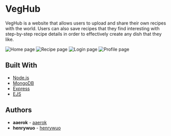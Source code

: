 # VegHub

VegHub is a website that allows users to upload and share their own recipes with the world. Users can also save recipes that they find interesting with step-by-step recipe details in order to effectively create
any dish that they like.

![Home page](http://oi67.tinypic.com/2hojjiw.jpg)
![Recipe page](http://oi68.tinypic.com/mmwem8.jpg)
![Login page](http://oi63.tinypic.com/2zs4m4h.jpg)
![Profile page](http://oi64.tinypic.com/2n1uurs.jpg)


## Built With

* [Node.js](https://nodejs.org/en/) 
* [MongoDB](https://www.mongodb.com/) 
* [Express](https://expressjs.com/)
* [EJS](https://ejs.co/)

## Authors

* **aaerok** - [aaerok](https://github.com/aaerok)
* **henrywuo** - [henrywuo](https://github.com/henrywuo)

